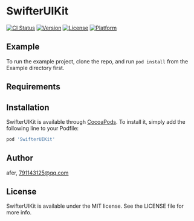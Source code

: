 # SwifterUIKit

[![CI Status](https://img.shields.io/travis/afer/SwifterUIKit.svg?style=flat)](https://travis-ci.org/afer/SwifterUIKit)
[![Version](https://img.shields.io/cocoapods/v/SwifterUIKit.svg?style=flat)](https://cocoapods.org/pods/SwifterUIKit)
[![License](https://img.shields.io/cocoapods/l/SwifterUIKit.svg?style=flat)](https://cocoapods.org/pods/SwifterUIKit)
[![Platform](https://img.shields.io/cocoapods/p/SwifterUIKit.svg?style=flat)](https://cocoapods.org/pods/SwifterUIKit)

## Example

To run the example project, clone the repo, and run `pod install` from the Example directory first.

## Requirements

## Installation

SwifterUIKit is available through [CocoaPods](https://cocoapods.org). To install
it, simply add the following line to your Podfile:

```ruby
pod 'SwifterUIKit'
```

## Author

afer, 791143125@qq.com

## License

SwifterUIKit is available under the MIT license. See the LICENSE file for more info.
